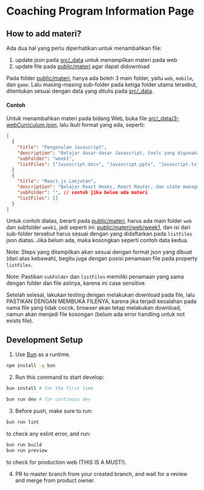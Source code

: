 # Coaching Program Information Page

## How to add materi?

Ada dua hal yang perlu diperhatikan untuk menambahkan file:

1. update json pada [src/\_data](src/_data/) untuk menampilkan materi pada web
2. update file pada [public/materi](public/materi/) agar dapat didownload

Pada folder [public/materi](public/materi/), hanya ada boleh 3 main folder, yaitu `web`, `mobile`, dan `game`.
Lalu masing-masing sub-folder pada ketiga folder utama tersebut, ditentukan sesuai dengan data yang ditulis pada [src/\_data](src/_data/).

#### Contoh

Untuk menambahkan materi pada bidang Web, buka file [src/\_data/3-webCurriculum.json](src/_data/3-webCurriculum.json), lalu ikuti format yang ada, seperti:

```json
[
  {
    "title": "Pengenalan Javascript",
    "description": "Belajar dasar-dasar Javascript, tools yang digunakan, dan konsep-konsep dasar pemrograman.",
    "subFolder": "week1",
    "listFiles": ["Javascript.docx", "Javascript.pptx", "Javascript.txt"]
  }
  {
    "title": "React.js Lanjutan",
    "description": "Belajar React Hooks, React Router, dan state management.",
    "subFolder": "", // contoh jika belum ada materi
    "listFiles": []
  }
]
```

Untuk contoh diatas, berarti pada [public/materi](public/materi/), harus ada main folder `web` dan subfolder `week1`, jadi seperti ini: [public/materi/web/week1](public/materi/web/week1/), dan isi dari sub-folder tersebut harus sesuai dengan yang didaftarkan pada `listFiles` json diatas. Jika belum ada, maka kosongkan seperti contoh data kedua.

Note: Steps yang ditampilkan akan sesuai dengan format json yang dibuat (dari atas kebawah), begitu juga dengan posisi penamaan file pada property `listFiles`.

Note: Pastikan `subFolder` dan `listFiles` memiliki penamaan yang sama dengan folder dan file aslinya, karena ini case sensitive.

Setelah selesai, lakukan testing dengan melakukan download pada file, lalu PASTIKAN DENGAN MEMBUKA FILENYA, karena jika terjadi kesalahan pada nama file yang tidak cocok, browser akan tetap melakukan download, namun akan menjadi file kosongan (belum ada error handling untuk not exists file).

## Development Setup

1. Use [Bun](https://bun.sh/) as a runtime.

```bash
npm install -g bun
```

2. Run this command to start develop:

```bash
bun install # for the first time
```

```bash
bun run dev # for continous dev
```

3. Before push, make sure to run:

```bash
bun run lint
```

to check any eslint error, and run:

```bash
bun run build
bun run preview
```

to check for production web (THIS IS A MUST!).

4. PR to master branch from your created branch, and wait for a review and merge from product owner.
